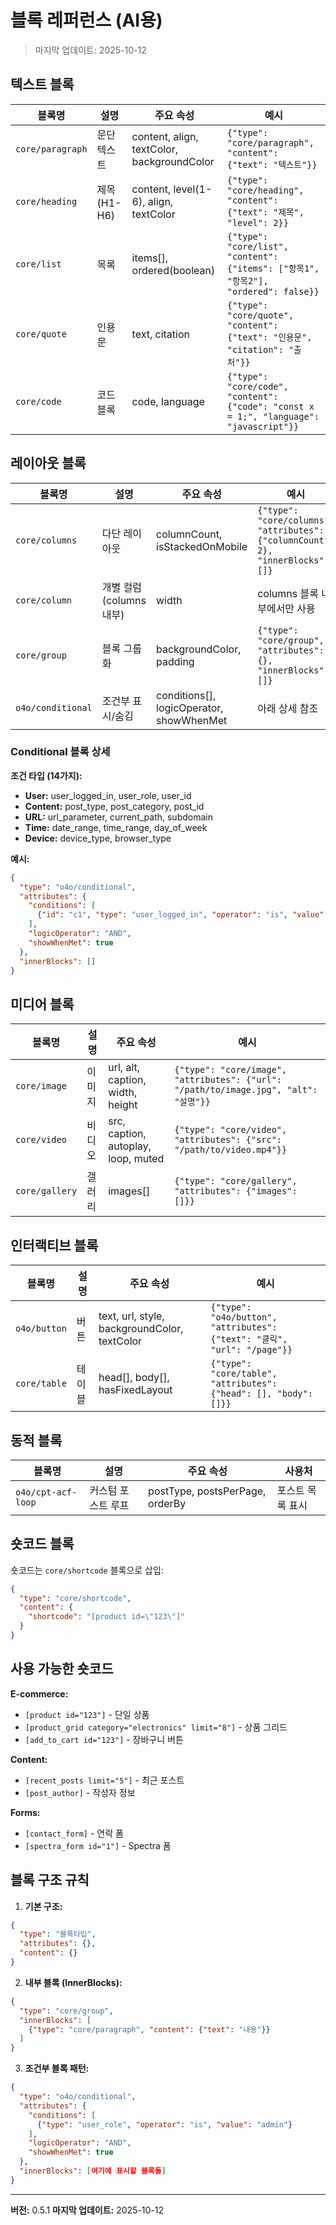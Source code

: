# 블록 레퍼런스 (AI용)

> 마지막 업데이트: 2025-10-12

## 텍스트 블록

| 블록명 | 설명 | 주요 속성 | 예시 |
|--------|------|----------|------|
| `core/paragraph` | 문단 텍스트 | content, align, textColor, backgroundColor | `{"type": "core/paragraph", "content": {"text": "텍스트"}}` |
| `core/heading` | 제목 (H1-H6) | content, level(1-6), align, textColor | `{"type": "core/heading", "content": {"text": "제목", "level": 2}}` |
| `core/list` | 목록 | items[], ordered(boolean) | `{"type": "core/list", "content": {"items": ["항목1", "항목2"], "ordered": false}}` |
| `core/quote` | 인용문 | text, citation | `{"type": "core/quote", "content": {"text": "인용문", "citation": "출처"}}` |
| `core/code` | 코드 블록 | code, language | `{"type": "core/code", "content": {"code": "const x = 1;", "language": "javascript"}}` |

## 레이아웃 블록

| 블록명 | 설명 | 주요 속성 | 예시 |
|--------|------|----------|------|
| `core/columns` | 다단 레이아웃 | columnCount, isStackedOnMobile | `{"type": "core/columns", "attributes": {"columnCount": 2}, "innerBlocks": []}` |
| `core/column` | 개별 컬럼 (columns 내부) | width | columns 블록 내부에서만 사용 |
| `core/group` | 블록 그룹화 | backgroundColor, padding | `{"type": "core/group", "attributes": {}, "innerBlocks": []}` |
| `o4o/conditional` | 조건부 표시/숨김 | conditions[], logicOperator, showWhenMet | 아래 상세 참조 |

### Conditional 블록 상세

**조건 타입 (14가지):**
- **User:** user_logged_in, user_role, user_id
- **Content:** post_type, post_category, post_id
- **URL:** url_parameter, current_path, subdomain
- **Time:** date_range, time_range, day_of_week
- **Device:** device_type, browser_type

**예시:**
```json
{
  "type": "o4o/conditional",
  "attributes": {
    "conditions": [
      {"id": "c1", "type": "user_logged_in", "operator": "is", "value": true}
    ],
    "logicOperator": "AND",
    "showWhenMet": true
  },
  "innerBlocks": []
}
```

## 미디어 블록

| 블록명 | 설명 | 주요 속성 | 예시 |
|--------|------|----------|------|
| `core/image` | 이미지 | url, alt, caption, width, height | `{"type": "core/image", "attributes": {"url": "/path/to/image.jpg", "alt": "설명"}}` |
| `core/video` | 비디오 | src, caption, autoplay, loop, muted | `{"type": "core/video", "attributes": {"src": "/path/to/video.mp4"}}` |
| `core/gallery` | 갤러리 | images[] | `{"type": "core/gallery", "attributes": {"images": []}}` |

## 인터랙티브 블록

| 블록명 | 설명 | 주요 속성 | 예시 |
|--------|------|----------|------|
| `o4o/button` | 버튼 | text, url, style, backgroundColor, textColor | `{"type": "o4o/button", "attributes": {"text": "클릭", "url": "/page"}}` |
| `core/table` | 테이블 | head[], body[], hasFixedLayout | `{"type": "core/table", "attributes": {"head": [], "body": []}}` |

## 동적 블록

| 블록명 | 설명 | 주요 속성 | 사용처 |
|--------|------|----------|--------|
| `o4o/cpt-acf-loop` | 커스텀 포스트 루프 | postType, postsPerPage, orderBy | 포스트 목록 표시 |

## 숏코드 블록

숏코드는 `core/shortcode` 블록으로 삽입:
```json
{
  "type": "core/shortcode",
  "content": {
    "shortcode": "[product id=\"123\"]"
  }
}
```

## 사용 가능한 숏코드

**E-commerce:**
- `[product id="123"]` - 단일 상품
- `[product_grid category="electronics" limit="8"]` - 상품 그리드
- `[add_to_cart id="123"]` - 장바구니 버튼

**Content:**
- `[recent_posts limit="5"]` - 최근 포스트
- `[post_author]` - 작성자 정보

**Forms:**
- `[contact_form]` - 연락 폼
- `[spectra_form id="1"]` - Spectra 폼

## 블록 구조 규칙

1. **기본 구조:**
```json
{
  "type": "블록타입",
  "attributes": {},
  "content": {}
}
```

2. **내부 블록 (InnerBlocks):**
```json
{
  "type": "core/group",
  "innerBlocks": [
    {"type": "core/paragraph", "content": {"text": "내용"}}
  ]
}
```

3. **조건부 블록 패턴:**
```json
{
  "type": "o4o/conditional",
  "attributes": {
    "conditions": [
      {"type": "user_role", "operator": "is", "value": "admin"}
    ],
    "logicOperator": "AND",
    "showWhenMet": true
  },
  "innerBlocks": [여기에 표시할 블록들]
}
```

---

**버전:** 0.5.1
**마지막 업데이트:** 2025-10-12
